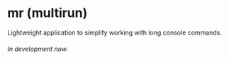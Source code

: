 # mr (multirun)
Lightweight application to simplify working with long console commands.

###### In development now.
